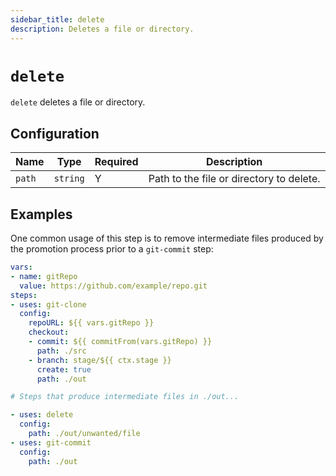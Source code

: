 ```yaml
---
sidebar_title: delete
description: Deletes a file or directory.
---
```


# `delete`

`delete` deletes a file or directory.

## Configuration

| Name      | Type | Required | Description                              |
|-----------|------|----------|------------------------------------------|
| `path`    | `string` | Y | Path to the file or directory to delete. |

## Examples

One common usage of this step is to remove intermediate files produced by the
promotion process prior to a `git-commit` step:

```yaml
vars:
- name: gitRepo
  value: https://github.com/example/repo.git
steps:
- uses: git-clone
  config:
    repoURL: ${{ vars.gitRepo }}
    checkout:
    - commit: ${{ commitFrom(vars.gitRepo) }}
      path: ./src
    - branch: stage/${{ ctx.stage }}
      create: true
      path: ./out

# Steps that produce intermediate files in ./out...

- uses: delete
  config:
    path: ./out/unwanted/file
- uses: git-commit
  config:
    path: ./out
```
